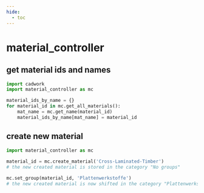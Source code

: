 ```yaml
---
hide:
  - toc
---
```


# material_controller
## get material ids and names 

```python 
import cadwork
import material_controller as mc

material_ids_by_name = {}
for material_id in mc.get_all_materials():
    mat_name = mc.get_name(material_id)
    material_ids_by_name[mat_name] = material_id

```

## create new material

```python 
import material_controller as mc
    
material_id = mc.create_material('Cross-Laminated-Timber')
# the new created material is stored in the category "No groups"

mc.set_group(material_id, 'Plattenwerkstoffe')
# the new created material is now shifted in the category "Plattenwerkstoffe"

```

